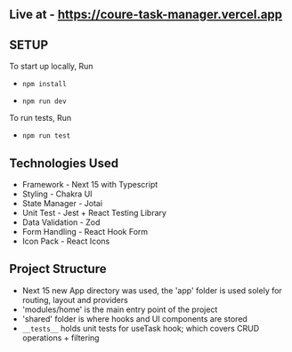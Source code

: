 ## Live at - https://coure-task-manager.vercel.app

## SETUP

To start up locally, Run

- `npm install`

- `npm run dev`

To run tests, Run

- `npm run test`

## Technologies Used

- Framework - Next 15 with Typescript
- Styling - Chakra UI
- State Manager - Jotai
- Unit Test - Jest + React Testing Library
- Data Validation - Zod
- Form Handling - React Hook Form
- Icon Pack - React Icons

## Project Structure

- Next 15 new App directory was used, the 'app' folder is used solely for routing, layout and providers
- 'modules/home' is the main entry point of the project
- 'shared' folder is where hooks and UI components are stored
- `__tests__` holds unit tests for useTask hook; which covers CRUD operations + filtering
